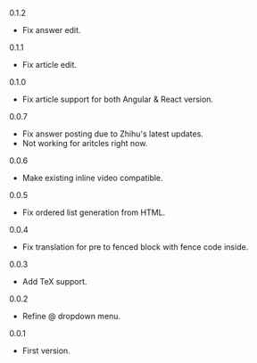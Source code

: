 0.1.2
* Fix answer edit.

0.1.1
* Fix article edit.

0.1.0
* Fix article support for both Angular & React version.

0.0.7
* Fix answer posting due to Zhihu's latest updates.
* Not working for aritcles right now.

0.0.6
* Make existing inline video compatible.

0.0.5
* Fix ordered list generation from HTML.

0.0.4
* Fix translation for pre to fenced block with fence code inside.

0.0.3
* Add TeX support.

0.0.2
* Refine @ dropdown menu.

0.0.1
* First version.

